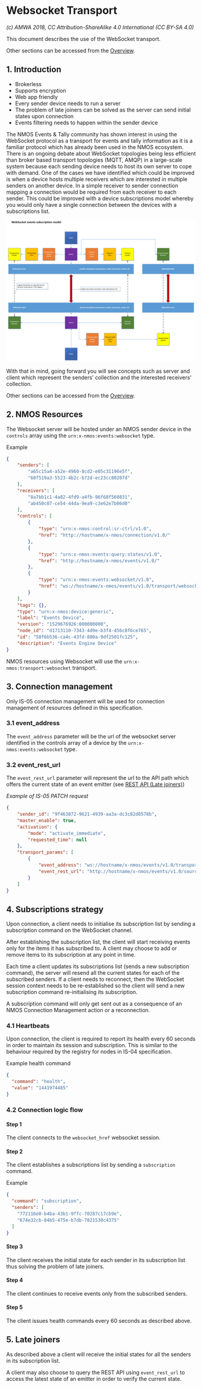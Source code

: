 # Websocket Transport

_(c) AMWA 2018, CC Attribution-ShareAlike 4.0 International (CC BY-SA 4.0)_

This document describes the use of the WebSocket transport.

Other sections can be accessed from the [Overview](1.0.%20Overview.md).

## 1. Introduction

* Brokerless
* Supports encryption
* Web app friendly
* Every sender device needs to run a server
* The problem of late joiners can be solved as the server can send initial states upon connection
* Events filtering needs to happen within the sender device

The NMOS Events & Tally community has shown interest in using the WebSocket protocol as a transport for events and tally information as it is a familiar protocol which has already been used in the NMOS ecosystem.
There is an ongoing debate about WebSocket topologies being less efficient than broker based transport topologies (MQTT, AMQP) in a large-scale system because each sending device needs to host its own server to cope with demand. One of the cases we have identified which could be improved is when a device hosts multiple receivers which are interested in multiple senders on another device. In a simple receiver to sender connection mapping a connection would be required from each receiver to each sender. This could be improved with a device subscriptions model whereby you would only have a single connection between the devices with a subscriptions list.

![Websocket events subscription model](images/websocket-events-subscription-model.png)

With that in mind, going forward you will see concepts such as server and client which represent the senders’ collection and the interested receivers’ collection.

Other sections can be accessed from the [Overview](1.0%20Overview.md).

## 2. NMOS Resources

The Websocket server will be hosted under an NMOS sender device in the `controls` array using the `urn:x-nmos:events:websocket` type.

Example

```json
{
    "senders": [
        "a65c15a4-a52e-4960-8cd2-e05c31196e5f",
        "68f519a3-5523-4b2c-b72d-ec23cc80207d"
    ],
    "receivers": [
        "8a7bb1c1-4a82-4fd9-a4fb-96f68f560831",
        "ab450c07-ce54-44da-9ea9-c3e62e7b06d0"
    ],
    "controls": [
        {
            "type": "urn:x-nmos:control:sr-ctrl/v1.0",
            "href": "http://hostname/x-nmos/connection/v1.0/"
        },
        {
            "type": "urn:x-nmos:events:query:states/v1.0",
            "href": "http://hostname/x-nmos/events/v1.0/"
        },
        {
            "type": "urn:x-nmos:events:websocket/v1.0",
            "href": "ws://hostname/x-nmos/events/v1.0/transport/websocket/58f6b536-ca4c-43fd-880a-9df2501fa135"
        }
    ],
    "tags": {},
    "type": "urn:x-nmos:device:generic",
    "label": "Events Device",
    "version": "1529676926:000000000",
    "node_id": "d1713110-7343-4d9e-b3f4-456c8f6ce765",
    "id": "58f6b536-ca4c-43fd-880a-9df2501fc125",
    "description": "Events Engine Device"
}
```

NMOS resources using Websocket will use the `urn:x-nmos:transport:websocket` transport.

## 3. Connection management

Only IS-05 connection management will be used for connection management of resources defined in this specification.

### 3.1 event_address

The `event_address` parameter will be the url of the websocket server identified in the controls array of a device by the `urn:x-nmos:events:websocket` type.

### 3.2 event_rest_url

The `event_rest_url` parameter will represent the url to the API path which offers the current state of an event emitter (see [REST API (Late joiners)](5.0%20Rest_api_late_joiners.md))

_Example of IS-05 PATCH request_

```json
{
    "sender_id": "9f463872-9621-4939-aa3a-dc3c82d8578b",
    "master_enable": true,
    "activation": {
        "mode": "activate_immediate",
        "requested_time": null
    },
    "transport_params": [
        {
            "event_address": "ws://hostname/x-nmos/events/v1.0/transport/websocket/58f6b536-ca4c-43fd-880a-9df2501fa135",
            "event_rest_url": "http://hostname/x-nmos/events/v1.0/sources/9f463872-9621-4939-aa3a-dc3c82d8578b/"
        }
    ]
}
```

## 4. Subscriptions strategy

Upon connection, a client needs to initialise its subscription list by sending a subscription command on the WebSocket channel.

After establishing the subscription list, the client will start receiving events only for the items it has subscribed to.
A client may choose to add or remove items to its subscription at any point in time.

Each time a client updates its subscriptions list (sends a new subscription command), the server will resend all the current states for each of the subscribed senders. If a client needs to reconnect, then the WebSocket session context needs to be re-established so the client will send a new subscription command re-initialising its subscription.

A subscription command will only get sent out as a consequence of an NMOS Connection Management action or a reconnection.

### 4.1 Heartbeats

Upon connection, the client is required to report its health every 60 seconds in order to maintain its session and subscription. This is similar to the behaviour required by the registry for nodes in IS-04 specification.

Example health command

```json
{
  "command": "health",
  "value": "1441974485"
}
```

### 4.2 Connection logic flow

#### Step 1

The client connects to the `websocket_href` websocket session.

#### Step 2

The client establishes a subscriptions list by sending a `subscription` command.

Example

```json
{
  "command": "subscription",
  "senders": [
    "772116e0-b4ba-43b1-9ffc-70287c17cb9e",
    "674e32cb-84b5-475e-b7db-7821530c4375"
  ]
}
```

#### Step 3

The client receives the initial state for each sender in its subscription list thus solving the problem of late joiners.

#### Step 4

The client continues to receive events only from the subscribed senders.

#### Step 5

The client issues health commands every 60 seconds as described above.

## 5. Late joiners

As described above a client will receive the initial states for all the senders in its subscription list.

A client may also choose to query the REST API using `event_rest_url` to access the latest state of an emitter in order to verify the current state.
